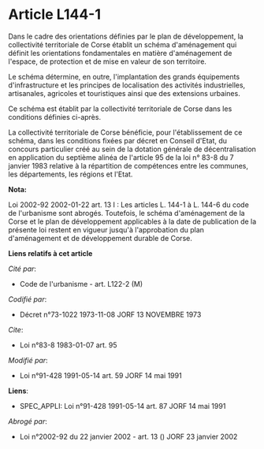 # Article L144-1

Dans le cadre des orientations définies par le plan de développement, la collectivité territoriale de Corse établit un schéma
d'aménagement qui définit les orientations fondamentales en matière d'aménagement de l'espace, de protection et de mise en
valeur de son territoire.

Le schéma détermine, en outre, l'implantation des grands équipements d'infrastructure et les principes de localisation des
activités industrielles, artisanales, agricoles et touristiques ainsi que des extensions urbaines.

Ce schéma est établit par la collectivité territoriale de Corse dans les conditions définies ci-après.

La collectivité territoriale de Corse bénéficie, pour l'établissement de ce schéma, dans les conditions fixées par décret en
Conseil d'Etat, du concours particulier créé au sein de la dotation générale de décentralisation en application du septième
alinéa de l'article 95 de la loi n° 83-8 du 7 janvier 1983 relative à la répartition de compétences entre les communes, les
départements, les régions et l'Etat.

**Nota:**

Loi 2002-92 2002-01-22 art. 13 I : Les articles L. 144-1 à L. 144-6 du code de l'urbanisme sont abrogés. Toutefois, le schéma
d'aménagement de la Corse et le plan de développement applicables à la date de publication de la présente loi restent en
vigueur jusqu'à l'approbation du plan d'aménagement et de développement durable de Corse.

**Liens relatifs à cet article**

_Cité par_:

  - Code de l'urbanisme - art. L122-2 (M)

_Codifié par_:

  - Décret n°73-1022 1973-11-08 JORF 13 NOVEMBRE 1973

_Cite_:

  - Loi n°83-8 1983-01-07 art. 95

_Modifié par_:

  - Loi n°91-428 1991-05-14 art. 59 JORF 14 mai 1991

**Liens**:

  - SPEC_APPLI: Loi n°91-428 1991-05-14 art. 87 JORF 14 mai 1991

_Abrogé par_:

  - Loi n°2002-92 du 22 janvier 2002 - art. 13 () JORF 23 janvier 2002
